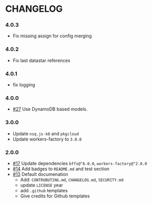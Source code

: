 # CHANGELOG

### 4.0.3

- Fix missing assign for config merging

### 4.0.2

- Fix last datastar references

### 4.0.1

- fix logging

### 4.0.0

- [#27] Use DynamoDB based models.

### 3.0.0

- Update `nsq.js-k8` and `pkgcloud`
- Update workers-factory to `3.0.0`

### 2.0.0

- [#17] Update dependencies `bffs@^6.0.0`, `workers-factory@^2.0.0`
- [#14] Add badges to `README.md` and test section
- [#13] Default documenation
  - Add: `CONTRUBUTING.md`, `CHANGELOG.md`, `SECURITY.md`
  - update `LICENSE` year
  - add `.github` templates
  - Give credits for Github templates

[#13]: https://github.com/godaddy/carpenterd-worker/pull/13
[#14]: https://github.com/godaddy/carpenterd-worker/pull/14
[#17]: https://github.com/godaddy/carpenterd-worker/pull/17
[#27]: https://github.com/godaddy/carpenterd-worker/pull/27
